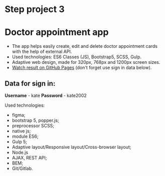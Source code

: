 # Step project 3

# Doctor appointment app

- The app helps easily create, edit and delete doctor appointment cards with the help of external API.
- Used technologies: ES6 Classes (JS), Bootstrap5, SCSS, Gulp.
- Adaptive web design, made for 320px, 768px and 1200px screen sizes.
- [Watch result on GitHub Pages](https://vladonischenko.github.io/Medical-Cards/) (don't forget use sign in data below).

## Data for sign in:
 **Username** - kate
 **Password** - kate2002

Used technologies:
- figma;
- bootstrap 5, popper.js;
- preprocessor SCSS;
- native js;
- module ES6;
- Gulp 5;
- Adaptive layout/Responsive layout/Cross-browser layout;
- Node.js
- AJAX, REST API;
- BEM;
- Git/Gitlab.
